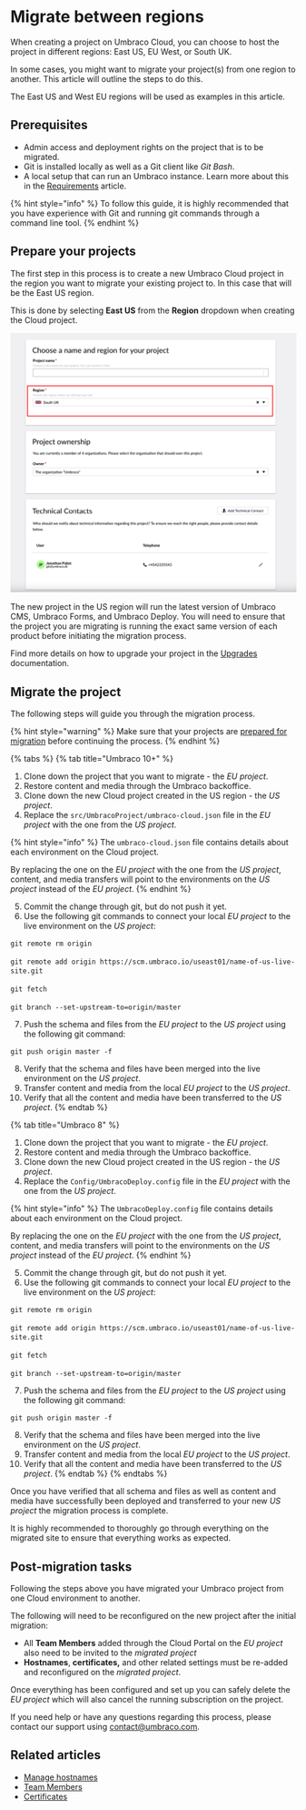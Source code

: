 # Migrate between regions

When creating a project on Umbraco Cloud, you can choose to host the project in different regions: East US, EU West, or South UK.

In some cases, you might want to migrate your project(s) from one region to another. This article will outline the steps to do this.

The East US and West EU regions will be used as examples in this article.

## Prerequisites

* Admin access and deployment rights on the project that is to be migrated.
* Git is installed locally as well as a Git client like _Git Bash_.
* A local setup that can run an Umbraco instance. Learn more about this in the [Requirements](https://docs.umbraco.com/umbraco-cms/fundamentals/setup/requirements) article.

{% hint style="info" %}
To follow this guide, it is highly recommended that you have experience with Git and running git commands through a command line tool.
{% endhint %}

## Prepare your projects

The first step in this process is to create a new Umbraco Cloud project in the region you want to migrate your existing project to. In this case that will be the East US region.

This is done by selecting **East US** from the **Region** dropdown when creating the Cloud project.

![Select the East US region](../.gitbook/assets/creationflow-chooseRegion.png)

The new project in the US region will run the latest version of Umbraco CMS, Umbraco Forms, and Umbraco Deploy. You will need to ensure that the project you are migrating is running the exact same version of each product before initiating the migration process.

Find more details on how to upgrade your project in the [Upgrades](../product-upgrades/product-upgrades.md) documentation.

## Migrate the project

The following steps will guide you through the migration process.

{% hint style="warning" %}
Make sure that your projects are [prepared for migration](migrate-between-regions.md#prepare-your-projects) before continuing the process.
{% endhint %}

{% tabs %}
{% tab title="Umbraco 10+" %}
1. Clone down the project that you want to migrate - the _EU project_.
2. Restore content and media through the Umbraco backoffice.
3. Clone down the new Cloud project created in the US region - the _US project_.
4. Replace the `src/UmbracoProject/umbraco-cloud.json` file in the _EU project_ with the one from the _US project_.

{% hint style="info" %}
The `umbraco-cloud.json` file contains details about each environment on the Cloud project.

By replacing the one on the _EU project_ with the one from the _US project_, content, and media transfers will point to the environments on the _US project_ instead of the _EU project_.
{% endhint %}

5. Commit the change through git, but do not push it yet.
6. Use the following git commands to connect your local _EU project_ to the live environment on the _US project_:

```
git remote rm origin

git remote add origin https://scm.umbraco.io/useast01/name-of-us-live-site.git

git fetch

git branch --set-upstream-to=origin/master
```

7. Push the schema and files from the _EU project_ to the _US project_ using the following git command:

```
git push origin master -f
```

8. Verify that the schema and files have been merged into the live environment on the _US project_.
9. Transfer content and media from the local _EU project_ to the _US project_.
10. Verify that all the content and media have been transferred to the _US project_.
{% endtab %}

{% tab title="Umbraco 8" %}
1. Clone down the project that you want to migrate - the _EU project_.
2. Restore content and media through the Umbraco backoffice.
3. Clone down the new Cloud project created in the US region - the _US project_.
4. Replace the `Config/UmbracoDeploy.config` file in the _EU project_ with the one from the _US project_.

{% hint style="info" %}
The `UmbracoDeploy.config` file contains details about each environment on the Cloud project.

By replacing the one on the _EU project_ with the one from the _US project_, content, and media transfers will point to the environments on the _US project_ instead of the _EU project_.
{% endhint %}

5. Commit the change through git, but do not push it yet.
6. Use the following git commands to connect your local _EU project_ to the live environment on the _US project_:

```
git remote rm origin

git remote add origin https://scm.umbraco.io/useast01/name-of-us-live-site.git

git fetch

git branch --set-upstream-to=origin/master
```

7. Push the schema and files from the _EU project_ to the _US project_ using the following git command:

```
git push origin master -f
```

8. Verify that the schema and files have been merged into the live environment on the _US project_.
9. Transfer content and media from the local _EU project_ to the _US project_.
10. Verify that all the content and media have been transferred to the _US project_.
{% endtab %}
{% endtabs %}

Once you have verified that all schema and files as well as content and media have successfully been deployed and transferred to your new _US project_ the migration process is complete.

It is highly recommended to thoroughly go through everything on the migrated site to ensure that everything works as expected.

## Post-migration tasks

Following the steps above you have migrated your Umbraco project from one Cloud environment to another.

The following will need to be reconfigured on the new project after the initial migration:

* All **Team Members** added through the Cloud Portal on the _EU project_ also need to be invited to the _migrated project_
* **Hostnames**, **certificates,** and other related settings must be re-added and reconfigured on the _migrated project_.

Once everything has been configured and set up you can safely delete the _EU project_ which will also cancel the running subscription on the project.

If you need help or have any questions regarding this process, please contact our support using [contact@umbraco.com](mailto:contact@umbraco.com).

## Related articles

* [Manage hostnames](../set-up/project-settings/manage-hostnames/)
* [Team Members](../set-up/project-settings/team-members/)
* [Certificates](../set-up/project-settings/manage-hostnames/security-certificates.md)
